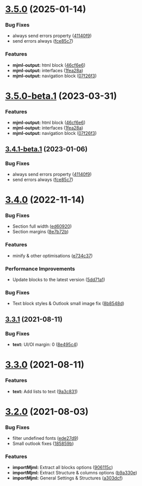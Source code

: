 # [3.5.0](https://github.com/wanoo21/Angular-mjml-output/compare/v3.4.0...v3.5.0) (2025-01-14)


### Bug Fixes

* always send errors property ([41140f9](https://github.com/wanoo21/Angular-mjml-output/commit/41140f9b2140e5500dc80b074900099e52795be8))
* send errors always ([fce85c7](https://github.com/wanoo21/Angular-mjml-output/commit/fce85c7037c5a9572b9d9993c0fb7fdd80f5301b))


### Features

* **mjml-output:** html block ([46cf6e6](https://github.com/wanoo21/Angular-mjml-output/commit/46cf6e6531fd6ffccfebba0c20a65846bab1499c))
* **mjml-output:** interfaces ([1fea28a](https://github.com/wanoo21/Angular-mjml-output/commit/1fea28afa8ecd60140b1e9def4bfe339db502a8f))
* **mjml-output:** navigation block ([07f26f3](https://github.com/wanoo21/Angular-mjml-output/commit/07f26f345a64cfe8863a7fecfc63c94f9fb8a1ad))

# [3.5.0-beta.1](https://github.com/wanoo21/Angular-mjml-output/compare/v3.4.1-beta.1...v3.5.0-beta.1) (2023-03-31)


### Features

* **mjml-output:** html block ([46cf6e6](https://github.com/wanoo21/Angular-mjml-output/commit/46cf6e6531fd6ffccfebba0c20a65846bab1499c))
* **mjml-output:** interfaces ([1fea28a](https://github.com/wanoo21/Angular-mjml-output/commit/1fea28afa8ecd60140b1e9def4bfe339db502a8f))
* **mjml-output:** navigation block ([07f26f3](https://github.com/wanoo21/Angular-mjml-output/commit/07f26f345a64cfe8863a7fecfc63c94f9fb8a1ad))

## [3.4.1-beta.1](https://github.com/wanoo21/Angular-mjml-output/compare/v3.4.0...v3.4.1-beta.1) (2023-01-06)


### Bug Fixes

* always send errors property ([41140f9](https://github.com/wanoo21/Angular-mjml-output/commit/41140f9b2140e5500dc80b074900099e52795be8))
* send errors always ([fce85c7](https://github.com/wanoo21/Angular-mjml-output/commit/fce85c7037c5a9572b9d9993c0fb7fdd80f5301b))

# [3.4.0](https://github.com/wanoo21/Angular-mjml-output/compare/v3.3.2...v3.4.0) (2022-11-14)


### Bug Fixes

* Section full width ([ed60920](https://github.com/wanoo21/Angular-mjml-output/commit/ed60920cab1d661e0805bec59437d34ea646264f))
* Section margins ([8e7b72b](https://github.com/wanoo21/Angular-mjml-output/commit/8e7b72bccfe8341f4db963b7b5f3b9633e2ed9d1))


### Features

* minify & other optimisations ([e734c37](https://github.com/wanoo21/Angular-mjml-output/commit/e734c379c2466baf80124bda6a664d87209da9b0))


### Performance Improvements

* Update blocks to the latest version ([5dd71a1](https://github.com/wanoo21/Angular-mjml-output/commit/5dd71a1e08f38cb361e286ae5eb6fa755cb0b93b))

### Bug Fixes

* Text block styles & Outlook small image fix ([8b8548d](https://github.com/wanoo21/Angular-mjml-output/commit/8b8548dbc3180efd0333f6c0fb5eb0cfdb82b7c7))

## [3.3.1](https://github.com/wanoo21/Angular-mjml-output/compare/v3.3.0...v3.3.1) (2021-08-11)


### Bug Fixes

* **text:** Ul/Ol margin: 0 ([8e495c4](https://github.com/wanoo21/Angular-mjml-output/commit/8e495c4727936b4f2cadbef654f02bc5b54ecdb2))

# [3.3.0](https://github.com/wanoo21/Angular-mjml-output/compare/v3.2.0...v3.3.0) (2021-08-11)


### Features

* **text:** Add lists to text ([9a3c831](https://github.com/wanoo21/Angular-mjml-output/commit/9a3c831456b43c8a4b23a4e7484f75d4b426c542))

# [3.2.0](https://github.com/wanoo21/Angular-mjml-output/compare/v3.1.2...v3.2.0) (2021-08-03)


### Bug Fixes

* filter undefined fonts ([ede27d9](https://github.com/wanoo21/Angular-mjml-output/commit/ede27d9fe9917878d7a057356f04e0f5b1baed0d))
* Small outlook fixes ([185859b](https://github.com/wanoo21/Angular-mjml-output/commit/185859b247af5fce5e09ba97c325108b1ea3b49e))


### Features

* **importMjml:** Extract all blocks options ([906115c](https://github.com/wanoo21/Angular-mjml-output/commit/906115c1af9bd90a377dffce2e78e64f32dd20d6))
* **importMjml:** Extract Structure & columns options ([b9a330e](https://github.com/wanoo21/Angular-mjml-output/commit/b9a330e4db4916b90b145e10937290fb544f1589))
* **importMjml:** General Settings & Structures ([a303dcf](https://github.com/wanoo21/Angular-mjml-output/commit/a303dcf09436e53a3fbda1f947493de46133f997))
